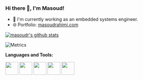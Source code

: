### Hi there 👋, I'm Masoud!
- 💼 I'm currently working as an embedded systems engineer.
- 🌐 Portfolio: [masoudrahimi.com](https://masoudrahimi.com)

<a href="https://github.com/masoudr">
  <img align="center" src="https://github-readme-stats.vercel.app/api?username=masoudr&show_icons=true&theme=tokyonight&include_all_commits=true" alt="masoudr's github stats" />
</a>

![Metrics](https://metrics.lecoq.io/masoudr?template=classic&base.activity=0&base.community=0&base.repositories=0&base.metadata=0&stackoverflow=1&languages=1&languages.limit=8&languages.colors=github&languages.threshold=0%25&stackoverflow.user=6700019&stackoverflow.sections=answers-top%2C%20questions-top&stackoverflow.limit=1&stackoverflow.lines=1&config.timezone=Asia%2FTehran)

**Languages and Tools:**

<code><img height="40" src="https://img.icons8.com/color/240/000000/electronics.png"></code>
<code><img height="40" src="https://img.icons8.com/color/240/000000/c-plus-plus-logo.png"></code>
<code><img height="40" src="https://img.icons8.com/color/240/000000/python.png"></code>
<code><img height="40" src="https://img.icons8.com/color/240/000000/linux.png"></code>
<code><img height="40" src="https://img.icons8.com/fluent/240/000000/visual-studio-code-2019.png"></code>
